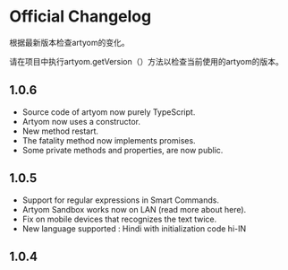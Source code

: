 # Official Changelog

根据最新版本检查artyom的变化。

请在项目中执行artyom.getVersion（）方法以检查当前使用的artyom的版本。

## 1.0.6

- Source code of artyom now purely TypeScript.
- Artyom now uses a constructor.
- New method restart.
- The fatality method now implements promises.
- Some private methods and properties, are now public.

## 1.0.5

- Support for regular expressions in Smart Commands.
- Artyom Sandbox works now on LAN (read more about here).
- Fix on mobile devices that recognizes the text twice.
- New language supported : Hindi with initialization code hi-IN

## 1.0.4

